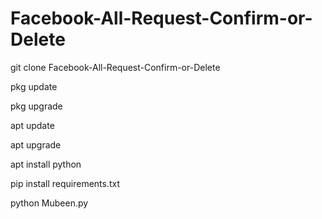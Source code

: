 # Facebook-All-Request-Confirm-or-Delete

git clone Facebook-All-Request-Confirm-or-Delete

pkg update

pkg upgrade

apt update

apt upgrade

apt install python

pip install requirements.txt

python Mubeen.py
